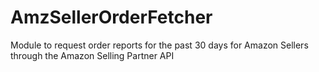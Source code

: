 # AmzSellerOrderFetcher
Module to request order reports for the past 30 days for Amazon Sellers through the Amazon Selling Partner API
